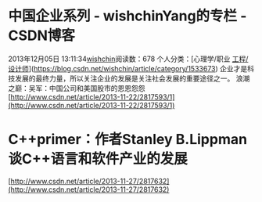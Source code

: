 # 中国企业系列 - wishchinYang的专栏 - CSDN博客
2013年12月05日 13:11:34[wishchin](https://me.csdn.net/wishchin)阅读数：678
个人分类：[心理学/职业																[工程/设计师](https://blog.csdn.net/wishchin/article/category/1834223)](https://blog.csdn.net/wishchin/article/category/1533673)
企业才是科技发展的最终力量，所以关注企业的发展是关注社会发展的重要途径之一。
浪潮之巅：吴军：中国公司和美国股市的恩恩怨怨
[http://www.csdn.net/article/2013-11-22/2817593/1](http://www.csdn.net/article/2013-11-22/2817593/1)
# C++primer：作者Stanley B.Lippman谈C++语言和软件产业的发展
[http://www.csdn.net/article/2013-11-27/2817632](http://www.csdn.net/article/2013-11-27/2817632)

